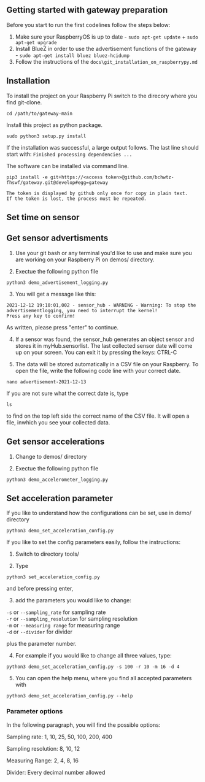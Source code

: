 ## Getting started with gateway preparation

Before you start to run the first codelines follow the steps below:
  1. Make sure your RaspberryOS is up to date
    - `sudo apt-get update` + `sudo apt-get upgrade`
  2. Install BlueZ in order to use the advertisement functions of the gateway
    - `sudo apt-get install bluez bluez-hcidump`
  3. Follow the instructions of the `docs\git_installation_on_raspberrypy.md`

## Installation

To install the project on your Raspberry Pi switch to the direcory where you find git-clone.

`cd /path/to/gateway-main`

Install this project as python package.

`sudo python3 setup.py install`

If the installation was successful, a large output follows. The last line should start with: 
`Finished processing dependencies ...`

The software can be installed via command line.

```{code-block} python
pip3 install -e git+https://<access token>@github.com/bchwtz-fhswf/gateway.git@develop#egg=gateway
```
```{admonition} Note
The token is displayed by github only once for copy in plain text.
If the token is lost, the process must be repeated.
```
## Set time on sensor


## Get sensor advertisments

1. Use your git bash or any terminal you'd like to use and make sure you are working on your Raspberry Pi on demos/ directory. 

2. Exectue the following python file

`python3 demo_advertisement_logging.py`

3. You will get a message like this:
```2021-12-12 19:10:00,523 - SensorGatewayBleak - WARNING - Abort workloop task via timeout()!
2021-12-12 19:10:01,002 - sensor_hub - WARNING - Warning: To stop the advertisementlogging, you need to interrupt the kernel!
Press any key to confirm!
```
  As written, please press "enter" to continue. 

4. If a sensor was found, the sensor_hub generates an object sensor and stores it in myHub.sensorlist. The last collected sensor date will come up on your screen. You can exit it by pressing the keys: CTRL-C

5. The data will be stored automatically in a CSV file on your Raspberry. To open the file, write the following code line with your correct date.

`nano advertisement-2021-12-13`

If you are not sure what the correct date is, type

`ls`

to find on the top left side the correct name of the CSV file.
It will open a file, inwhich you see your collected data. 


## Get sensor accelerations

1. Change to demos/ directory

2. Exectue the following python file

`python3 demo_accelerometer_logging.py`


## Set acceleration parameter

If you like to understand how the configurations can be set, use in demo/ directory 

`python3 demo_set_acceleration_config.py`

If you like to set the config parameters easily, follow the instructions:

1. Switch to directory tools/

2. Type 

`python3 set_acceleration_config.py`

and before pressing enter, 

3. add the parameters you would like to change:

`-s` or `--sampling_rate` for sampling rate  
`-r` or `--sampling_resolution` for sampling resolution  
`-m` or `--measuring range` for measuring range  
`-d` or `--divider` for divider  

plus the parameter number. 

4. For example if you would like to change all three values, type:

`python3 demo_set_acceleration_config.py -s 100 -r 10 -m 16 -d 4`

5. You can open the help menu, where you find all accepted parameters with

`python3 demo_set_acceleration_config.py --help`

### Parameter options

In the following paragraph, you will find the possible options:

Sampling rate: 1, 10, 25, 50, 100, 200, 400

Sampling resolution: 8, 10, 12
  
Measuring Range: 2, 4, 8, 16

Divider: Every decimal number allowed